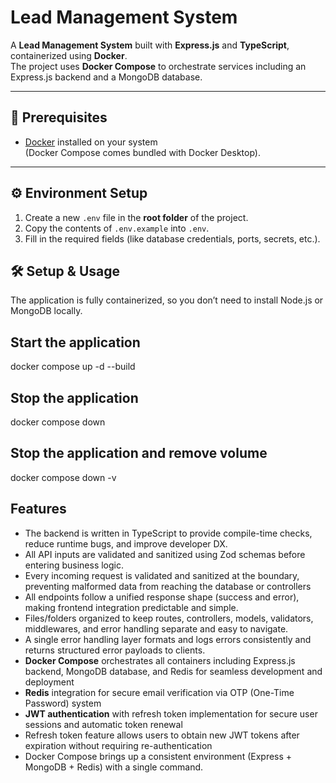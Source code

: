 # Lead Management System

A **Lead Management System** built with **Express.js** and **TypeScript**, containerized using **Docker**.  
The project uses **Docker Compose** to orchestrate services including an Express.js backend and a MongoDB database.

---

## 🚀 Prerequisites

- [Docker](https://www.docker.com/get-started) installed on your system  
  (Docker Compose comes bundled with Docker Desktop).

---


## ⚙️ Environment Setup

1. Create a new `.env` file in the **root folder** of the project.
2. Copy the contents of `.env.example` into `.env`.
3. Fill in the required fields (like database credentials, ports, secrets, etc.).

## 🛠️ Setup & Usage

The application is fully containerized, so you don’t need to install Node.js or MongoDB locally.

## Start the application
docker compose up -d --build

## Stop the application
docker compose down

## Stop the application and remove volume
docker compose down -v

## Features
- The backend is written in TypeScript to provide compile-time checks, reduce runtime bugs, and improve developer DX.
- All API inputs are validated and sanitized using Zod schemas before entering business logic.
- Every incoming request is validated and sanitized at the boundary, preventing malformed data from reaching the database or controllers
- All endpoints follow a unified response shape (success and error), making frontend integration predictable and simple.
- Files/folders organized to keep routes, controllers, models, validators, middlewares, and error handling separate and easy to navigate.
- A single error handling layer formats and logs errors consistently and returns structured error payloads to clients.
- **Docker Compose** orchestrates all containers including Express.js backend, MongoDB database, and Redis for seamless development and deployment
- **Redis** integration for secure email verification via OTP (One-Time Password) system
- **JWT authentication** with refresh token implementation for secure user sessions and automatic token renewal
- Refresh token feature allows users to obtain new JWT tokens after expiration without requiring re-authentication
- Docker Compose brings up a consistent environment (Express + MongoDB + Redis) with a single command.